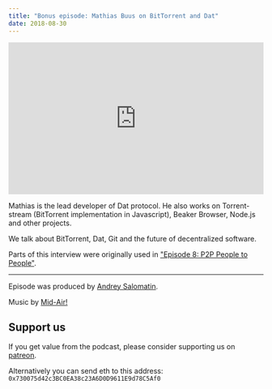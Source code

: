 ```yaml
---
title: "Bonus episode: Mathias Buus on BitTorrent and Dat"
date: 2018-08-30
---
```


<iframe width="100%" height="300" scrolling="no" frameborder="no"
allow="autoplay"
src="https://w.soundcloud.com/player/?url=https%3A//api.soundcloud.com/tracks/492821622&color=%23ff5500&auto_play=false&hide_related=false&show_comments=true&show_user=true&show_reposts=false&show_teaser=true&visual=true"></iframe>


Mathias is the lead developer of Dat protocol. He also works on
Torrent-stream (BitTorrent implementation in Javascript), Beaker Browser,
Node.js and other projects.

We talk about BitTorrent, Dat, Git and the future of decentralized
software.

Parts of this interview were originally used in
["Episode 8: P2P People to People"](https://codepodcast.com/posts/2018-07-05-p2p-people-to-people/).

---

Episode was produced by [Andrey Salomatin](https://flpvsk.com).

Music by [Mid-Air!](https://soundcloud.com/mid_air)


## Support us

If you get value from the podcast, please consider supporting us on [patreon](https://www.patreon.com/codepodcast).

Alternatively you can send eth to this address:
<code style='word-break: break-word'>
  0x730075d42c3BC0EA38c23A6D0D9611E9d78C5Af0
</code>


